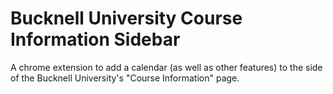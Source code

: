 # Bucknell University Course Information Sidebar

A chrome extension to add a calendar (as well as other features) to the side of the Bucknell University's "Course Information" page.
